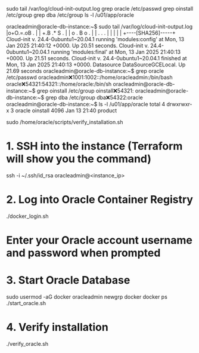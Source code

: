 sudo tail /var/log/cloud-init-output.log
grep oracle /etc/passwd
grep oinstall /etc/group
grep dba /etc/group
ls -l /u01/app/oracle



oracleadmin@oracle-db-instance:~$ sudo tail /var/log/cloud-init-output.log
|o+O.=.oB .       |
| +.B .* S .      |
|  o  . B o .     |
|      . . .      |
|                 |
|                 |
+----[SHA256]-----+
Cloud-init v. 24.4-0ubuntu1~20.04.1 running 'modules:config' at Mon, 13 Jan 2025 21:40:12 +0000. Up 20.51 seconds.
Cloud-init v. 24.4-0ubuntu1~20.04.1 running 'modules:final' at Mon, 13 Jan 2025 21:40:13 +0000. Up 21.51 seconds.
Cloud-init v. 24.4-0ubuntu1~20.04.1 finished at Mon, 13 Jan 2025 21:40:13 +0000. Datasource DataSourceGCELocal.  Up 21.69 seconds
oracleadmin@oracle-db-instance:~$ grep oracle /etc/passwd
oracleadmin:x:1001:1002::/home/oracleadmin:/bin/bash
oracle:x:54321:54321::/home/oracle:/bin/sh
oracleadmin@oracle-db-instance:~$ grep oinstall /etc/group
oinstall:x:54321:
oracleadmin@oracle-db-instance:~$ grep dba /etc/group
dba:x:54322:oracle
oracleadmin@oracle-db-instance:~$ ls -l /u01/app/oracle
total 4
drwxrwxr-x 3 oracle oinstall 4096 Jan 13 21:40 product




sudo /home/oracle/scripts/verify_installation.sh



# 1. SSH into the instance (Terraform will show you the command)
ssh -i ~/.ssh/id_rsa oracleadmin@<instance_ip>

# 2. Log into Oracle Container Registry
./docker_login.sh
# Enter your Oracle account username and password when prompted

# 3. Start Oracle Database
sudo usermod -aG docker oracleadmin
newgrp docker
docker ps
./start_oracle.sh

# 4. Verify installation
./verify_oracle.sh



